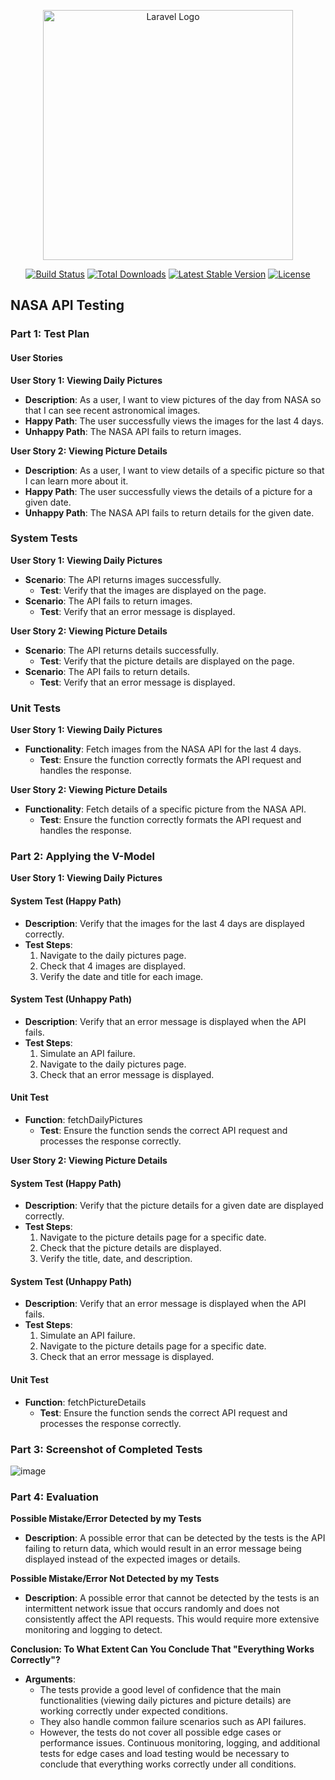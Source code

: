 <p align="center"><a href="https://laravel.com" target="_blank"><img src="https://raw.githubusercontent.com/laravel/art/master/logo-lockup/5%20SVG/2%20CMYK/1%20Full%20Color/laravel-logolockup-cmyk-red.svg" width="400" alt="Laravel Logo"></a></p>

<p align="center">
<a href="https://github.com/laravel/framework/actions"><img src="https://github.com/laravel/framework/workflows/tests/badge.svg" alt="Build Status"></a>
<a href="https://packagist.org/packages/laravel/framework"><img src="https://img.shields.io/packagist/dt/laravel/framework" alt="Total Downloads"></a>
<a href="https://packagist.org/packages/laravel/framework"><img src="https://img.shields.io/packagist/v/laravel/framework" alt="Latest Stable Version"></a>
<a href="https://packagist.org/packages/laravel/framework"><img src="https://img.shields.io/packagist/l/laravel/framework" alt="License"></a>
</p>

## NASA API Testing

### Part 1: Test Plan

#### User Stories

**User Story 1: Viewing Daily Pictures**
- **Description**: As a user, I want to view pictures of the day from NASA so that I can see recent astronomical images.
- **Happy Path**: The user successfully views the images for the last 4 days.
- **Unhappy Path**: The NASA API fails to return images.

**User Story 2: Viewing Picture Details**
- **Description**: As a user, I want to view details of a specific picture so that I can learn more about it.
- **Happy Path**: The user successfully views the details of a picture for a given date.
- **Unhappy Path**: The NASA API fails to return details for the given date.

### System Tests

**User Story 1: Viewing Daily Pictures**
- **Scenario**: The API returns images successfully.
  - **Test**: Verify that the images are displayed on the page.
- **Scenario**: The API fails to return images.
  - **Test**: Verify that an error message is displayed.

**User Story 2: Viewing Picture Details**
- **Scenario**: The API returns details successfully.
  - **Test**: Verify that the picture details are displayed on the page.
- **Scenario**: The API fails to return details.
  - **Test**: Verify that an error message is displayed.

### Unit Tests

**User Story 1: Viewing Daily Pictures**
- **Functionality**: Fetch images from the NASA API for the last 4 days.
  - **Test**: Ensure the function correctly formats the API request and handles the response.

**User Story 2: Viewing Picture Details**
- **Functionality**: Fetch details of a specific picture from the NASA API.
  - **Test**: Ensure the function correctly formats the API request and handles the response.

### Part 2: Applying the V-Model

**User Story 1: Viewing Daily Pictures**

#### System Test (Happy Path)
- **Description**: Verify that the images for the last 4 days are displayed correctly.
- **Test Steps**:
  1. Navigate to the daily pictures page.
  2. Check that 4 images are displayed.
  3. Verify the date and title for each image.

#### System Test (Unhappy Path)
- **Description**: Verify that an error message is displayed when the API fails.
- **Test Steps**:
  1. Simulate an API failure.
  2. Navigate to the daily pictures page.
  3. Check that an error message is displayed.

#### Unit Test
- **Function**: fetchDailyPictures
  - **Test**: Ensure the function sends the correct API request and processes the response correctly.

**User Story 2: Viewing Picture Details**

#### System Test (Happy Path)
- **Description**: Verify that the picture details for a given date are displayed correctly.
- **Test Steps**:
  1. Navigate to the picture details page for a specific date.
  2. Check that the picture details are displayed.
  3. Verify the title, date, and description.

#### System Test (Unhappy Path)
- **Description**: Verify that an error message is displayed when the API fails.
- **Test Steps**:
  1. Simulate an API failure.
  2. Navigate to the picture details page for a specific date.
  3. Check that an error message is displayed.

#### Unit Test
- **Function**: fetchPictureDetails
  - **Test**: Ensure the function sends the correct API request and processes the response correctly.

### Part 3: Screenshot of Completed Tests
![image](https://github.com/GabriellaKhayutin1/NasaApi/assets/144113555/c4f14d5f-2e89-4bf2-9767-32d90f5d4b27)

### Part 4: Evaluation

**Possible Mistake/Error Detected by my Tests**
- **Description**: A possible error that can be detected by the tests is the API failing to return data, which would result in an error message being displayed instead of the expected images or details.

**Possible Mistake/Error Not Detected by my Tests**
- **Description**: A possible error that cannot be detected by the tests is an intermittent network issue that occurs randomly and does not consistently affect the API requests. This would require more extensive monitoring and logging to detect.

**Conclusion: To What Extent Can You Conclude That "Everything Works Correctly"?**
- **Arguments**:
  - The tests provide a good level of confidence that the main functionalities (viewing daily pictures and picture details) are working correctly under expected conditions.
  - They also handle common failure scenarios such as API failures.
  - However, the tests do not cover all possible edge cases or performance issues. Continuous monitoring, logging, and additional tests for edge cases and load testing would be necessary to conclude that everything works correctly under all conditions.
